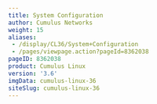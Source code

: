 ```yaml
---
title: System Configuration
author: Cumulus Networks
weight: 15
aliases:
 - /display/CL36/System+Configuration
 - /pages/viewpage.action?pageId=8362038
pageID: 8362038
product: Cumulus Linux
version: '3.6'
imgData: cumulus-linux-36
siteSlug: cumulus-linux-36
---
```

<article id="html-search-results" class="ht-content" style="display: none;">

</article>

<footer id="ht-footer">

</footer>
